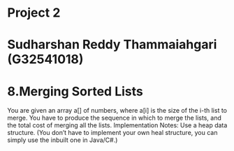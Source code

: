 # Project 2 
# Sudharshan Reddy Thammaiahgari (G32541018)

# 8.Merging Sorted Lists
You are given an array a[] of numbers, where a[i] is the size of the i-th list to merge.  You have to produce the sequence in which to merge the lists, and the total cost of merging all the lists.  Implementation Notes: Use a heap data structure.  (You don’t have to implement your own heal structure, you can simply use the inbuilt one in Java/C#.)
